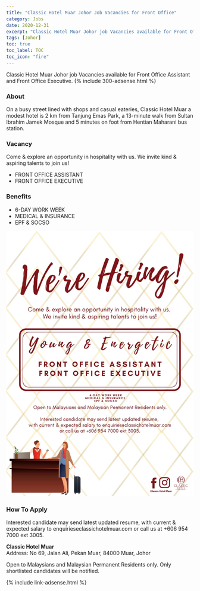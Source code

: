 ```yaml
---
title: "Classic Hotel Muar Johor Job Vacancies for Front Office" 
category: Jobs 
date: 2020-12-31
excerpt: "Classic Hotel Muar Johor job Vacancies available for Front Office Assistant and Executive" 
tags: [Johor] 
toc: true 
toc_label: TOC 
toc_icon: "fire" 
--- 
```


Classic Hotel Muar Johor job Vacancies available for Front Office Assistant and Front Office Executive.
{% include 300-adsense.html %} 

### About
On a busy street lined with shops and casual eateries, Classic Hotel Muar a modest hotel is 2 km from Tanjung Emas Park, a 13-minute walk from Sultan Ibrahim Jamek Mosque and 5 minutes on foot from Hentian Maharani bus station.

### Vacancy
Come & explore an opportunity in hospitality with us. We invite kind & aspiring talents to join us!
- FRONT OFFICE ASSISTANT
- FRONT OFFICE EXECUTIVE

### Benefits
- 6-DAY WORK WEEK
- MEDICAL & INSURANCE
- EPF & SOCSO

![Classic Hotel Muar Johor Jobs Vacancies!](/assets/images/2020-12/classic-hotel-muar-jobs-front-office.jpg "Classic Hotel Muar Johor Jobs Vacancies")

### How To Apply
Interested candidate may send latest updated resume, with current & expected salary to enquirieseclassichotelmuar.com or call us at +606 954 7000 ext 3005.

**Classic Hotel Muar** <br/>
Address: No 69, Jalan Ali, Pekan Muar, 84000 Muar, Johor

Open to Malaysians and Malaysian Permanent Residents only. Only shortlisted candidates will be notified.

{% include link-adsense.html %} 